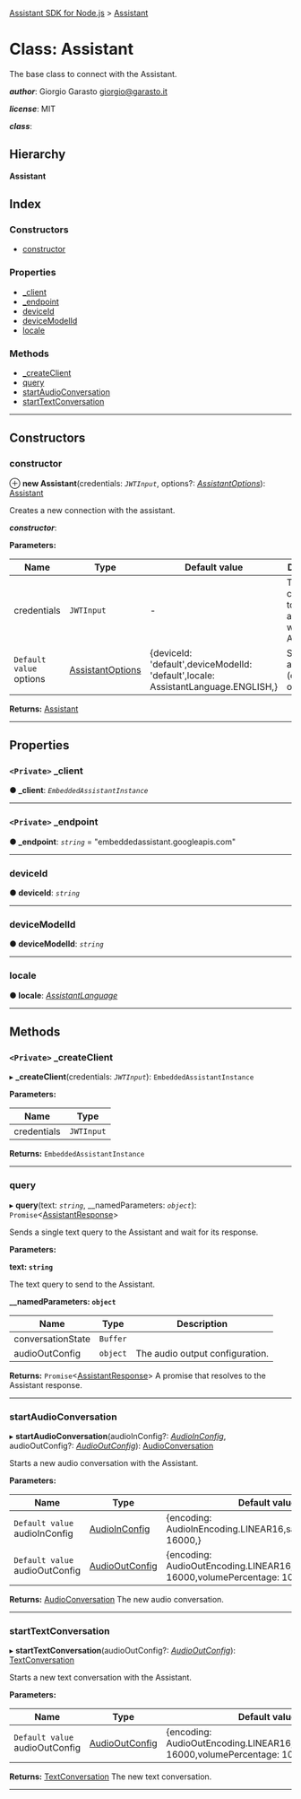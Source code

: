[Assistant SDK for Node.js](../README.md) > [Assistant](../classes/assistant.md)

# Class: Assistant

The base class to connect with the Assistant.

*__author__*: Giorgio Garasto [giorgio@garasto.it](mailto:giorgio@garasto.it)

*__license__*: MIT

*__class__*: 

## Hierarchy

**Assistant**

## Index

### Constructors

* [constructor](assistant.md#constructor)

### Properties

* [_client](assistant.md#_client)
* [_endpoint](assistant.md#_endpoint)
* [deviceId](assistant.md#deviceid)
* [deviceModelId](assistant.md#devicemodelid)
* [locale](assistant.md#locale)

### Methods

* [_createClient](assistant.md#_createclient)
* [query](assistant.md#query)
* [startAudioConversation](assistant.md#startaudioconversation)
* [startTextConversation](assistant.md#starttextconversation)

---

## Constructors

<a id="constructor"></a>

###  constructor

⊕ **new Assistant**(credentials: *`JWTInput`*, options?: *[AssistantOptions](../interfaces/assistantoptions.md)*): [Assistant](assistant.md)

Creates a new connection with the assistant.

*__constructor__*: 

**Parameters:**

| Name | Type | Default value | Description |
| ------ | ------ | ------ | ------ |
| credentials | `JWTInput` | - |  The credentials to use to authenticate with the Assistant. |
| `Default value` options | [AssistantOptions](../interfaces/assistantoptions.md) |  {deviceId: &#x27;default&#x27;,deviceModelId: &#x27;default&#x27;,locale: AssistantLanguage.ENGLISH,} |  Some additional (optional) options. |

**Returns:** [Assistant](assistant.md)

___

## Properties

<a id="_client"></a>

### `<Private>` _client

**● _client**: *`EmbeddedAssistantInstance`*

___
<a id="_endpoint"></a>

### `<Private>` _endpoint

**● _endpoint**: *`string`* = "embeddedassistant.googleapis.com"

___
<a id="deviceid"></a>

###  deviceId

**● deviceId**: *`string`*

___
<a id="devicemodelid"></a>

###  deviceModelId

**● deviceModelId**: *`string`*

___
<a id="locale"></a>

###  locale

**● locale**: *[AssistantLanguage](../enums/assistantlanguage.md)*

___

## Methods

<a id="_createclient"></a>

### `<Private>` _createClient

▸ **_createClient**(credentials: *`JWTInput`*): `EmbeddedAssistantInstance`

**Parameters:**

| Name | Type |
| ------ | ------ |
| credentials | `JWTInput` |

**Returns:** `EmbeddedAssistantInstance`

___
<a id="query"></a>

###  query

▸ **query**(text: *`string`*, __namedParameters: *`object`*): `Promise`<[AssistantResponse](../interfaces/assistantresponse.md)>

Sends a single text query to the Assistant and wait for its response.

**Parameters:**

**text: `string`**

The text query to send to the Assistant.

**__namedParameters: `object`**

| Name | Type | Description |
| ------ | ------ | ------ |
| conversationState | `Buffer` |
| audioOutConfig | `object` |  The audio output configuration. |

**Returns:** `Promise`<[AssistantResponse](../interfaces/assistantresponse.md)>
A promise that resolves to the Assistant response.

___
<a id="startaudioconversation"></a>

###  startAudioConversation

▸ **startAudioConversation**(audioInConfig?: *[AudioInConfig](../interfaces/audioinconfig.md)*, audioOutConfig?: *[AudioOutConfig](../interfaces/audiooutconfig.md)*): [AudioConversation](audioconversation.md)

Starts a new audio conversation with the Assistant.

**Parameters:**

| Name | Type | Default value | Description |
| ------ | ------ | ------ | ------ |
| `Default value` audioInConfig | [AudioInConfig](../interfaces/audioinconfig.md) |  {encoding: AudioInEncoding.LINEAR16,sampleRateHertz: 16000,} |  The audio input configuration. |
| `Default value` audioOutConfig | [AudioOutConfig](../interfaces/audiooutconfig.md) |  {encoding: AudioOutEncoding.LINEAR16,sampleRateHertz: 16000,volumePercentage: 100,} |  The audio output configuration. |

**Returns:** [AudioConversation](audioconversation.md)
The new audio conversation.

___
<a id="starttextconversation"></a>

###  startTextConversation

▸ **startTextConversation**(audioOutConfig?: *[AudioOutConfig](../interfaces/audiooutconfig.md)*): [TextConversation](textconversation.md)

Starts a new text conversation with the Assistant.

**Parameters:**

| Name | Type | Default value | Description |
| ------ | ------ | ------ | ------ |
| `Default value` audioOutConfig | [AudioOutConfig](../interfaces/audiooutconfig.md) |  {encoding: AudioOutEncoding.LINEAR16,sampleRateHertz: 16000,volumePercentage: 100,} |  The audio output configuration. |

**Returns:** [TextConversation](textconversation.md)
The new text conversation.

___

